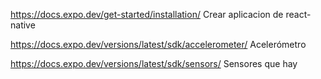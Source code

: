 https://docs.expo.dev/get-started/installation/ Crear aplicacion de react-native

https://docs.expo.dev/versions/latest/sdk/accelerometer/ Acelerómetro

https://docs.expo.dev/versions/latest/sdk/sensors/ Sensores que hay